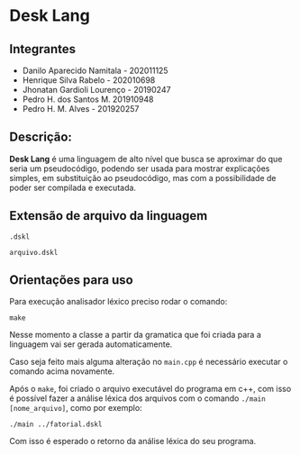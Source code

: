 #  Desk Lang

## Integrantes
- Danilo Aparecido Namitala - 202011125 
- Henrique Silva Rabelo - 202010698
- Jhonatan Gardioli Lourenço - 20190247
- Pedro H. dos Santos M. 201910948
- Pedro H. M. Alves - 201920257


## Descrição: 
<b>Desk Lang</b> é uma linguagem de alto nível que busca se aproximar do que seria um pseudocódigo, podendo ser usada para mostrar explicações simples, em substituição ao pseudocódigo, mas com a possibilidade de poder ser compilada e executada. 

## Extensão de arquivo da linguagem
    .dskl

`arquivo.dskl`

## Orientações para uso

Para execução analisador léxico preciso rodar o comando:
```
make
```

Nesse momento a classe a partir da gramatica que foi criada para a linguagem vai ser gerada automaticamente. 

Caso seja feito mais alguma alteração no `main.cpp` é necessário executar o comando acima novamente.

Após o `make`, foi criado o arquivo executável do programa em c++, com isso é possível fazer a análise léxica dos arquivos com o comando `./main [nome_arquivo]`, como por exemplo:

```
./main ../fatorial.dskl
```

Com isso é esperado o retorno da análise léxica do seu programa.
